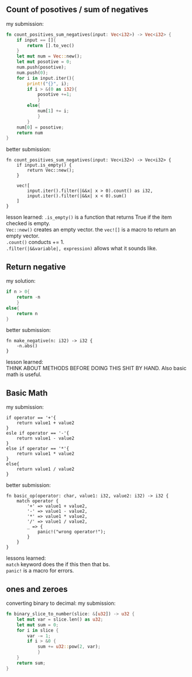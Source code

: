 ## Count of posotives / sum of negatives
my submission:
```rust
fn count_positives_sum_negatives(input: Vec<i32>) -> Vec<i32> {
    if input == []{
        return [].to_vec()
    }
    let mut num = Vec::new();
    let mut posotive = 0;
    num.push(posotive);
    num.push(0);
    for i in input.iter(){
        print!("{}", i);
        if i > &(0 as i32){
            posotive +=1;
            }
        else{
            num[1] += i;
            }
        }
    num[0] = posotive;
    return num
}
```
better submission:
```
fn count_positives_sum_negatives(input: Vec<i32>) -> Vec<i32> {
    if input.is_empty() {
        return Vec::new();
    }
    
    vec![
        input.iter().filter(|&&x| x > 0).count() as i32,
        input.iter().filter(|&&x| x < 0).sum()
    ]
}
```
lesson learned:
`.is_empty()` is a function that returns True if the item checked is empty. \
`Vec::new()` creates an empty vector. the `vec![]` is a macro to return an empty vector. \
`.count()` conducts += 1. \
`.filter(|&&variable|, expression)` allows what it sounds like.

## Return negative
my solution:
```rust
if n > 0{
    return -n
    }
else{
    return n
}
```
better submission:
```
fn make_negative(n: i32) -> i32 {
    -n.abs()
}
```
lesson learned: \
THINK ABOUT METHODS BEFORE DOING THIS SHIT BY HAND. Also basic math is useful.

## Basic Math
my submission:
```
if operator == '+'{
    return value1 + value2
}
esle if operator == '-'{
    return value1 - value2
}
else if operator == '*'{
    return value1 * value2
}
else{
    return value1 / value2
}
```
better submission:
```
fn basic_op(operator: char, value1: i32, value2: i32) -> i32 {
    match operator {
        '+' => value1 + value2,
        '-' => value1 - value2,
        '*' => value1 * value2,
        '/' => value1 / value2,
        _ => {
            panic!("wrong operator!");
        }
    }
}
```
lessons learned: \
`match` keyword does the if this then that bs. \
`panic!` is a macro for errors.

## ones and zeroes
converting binary to decimal:
my submission:
```rust
fn binary_slice_to_number(slice: &[u32]) -> u32 {
    let mut var = slice.len() as u32;
    let mut sum = 0;
    for i in slice {
        var -= 1;
        if i > &0 {
            sum += u32::pow(2, var);
            }
    }
    return sum;
}
```

